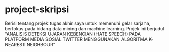 # project-skripsi
Berisi tentang projek tugas akhir saya untuk memenuhi gelar sarjana, berfokus pada bidang data mining dan machine learning. Projek ini berjudul "ANALISIS DETEKSI UJARAN KEBENCIAN (HATE SPEECH) PADA PLATFORM MEDIA SOSIAL TWITTER MENGGUNAKAN ALGORITMA K-NEAREST NEIGHBOUR"

